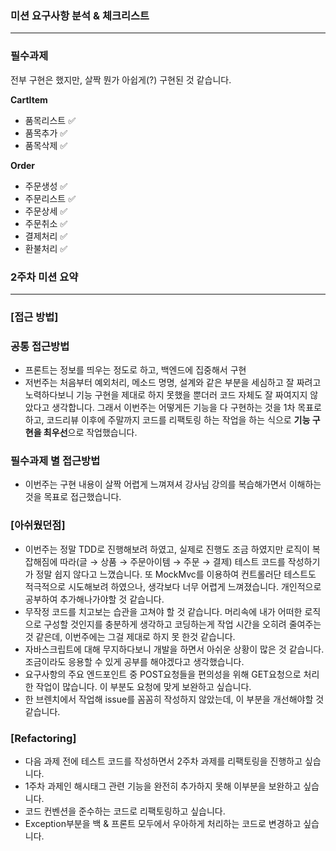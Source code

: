 ### ****미션 요구사항 분석 & 체크리스트****

---

### 필수과제

전부 구현은 했지만, 살짝 뭔가 아쉽게(?) 구현된 것 같습니다.

**CartItem**

- 품목리스트 ✅
- 품목추가 ✅
- 품목삭제 ✅

**Order**

- 주문생성 ✅
- 주문리스트 ✅
- 주문상세 ✅
- 주문취소 ✅
- 결제처리 ✅
- 환불처리 ✅

### 2주차 미션 요약

---

### [접근 방법]

### 공통 접근방법

- 프론트는 정보를 띄우는 정도로 하고, 백엔드에 집중해서 구현
- 저번주는 처음부터 예외처리, 메소드 명명, 설계와 같은 부분을 세심하고 잘 짜려고 노력하다보니 기능 구현을 제대로 하지 못했을 뿐더러 코드 자체도 잘 짜여지지 않았다고 생각합니다. 
그래서 이번주는 어떻게든 기능을 다 구현하는 것을 1차 목표로 하고, 코드리뷰 이후에 주말까지 코드를 리팩토링 하는 작업을 하는 식으로 **기능 구현을 최우선**으로 작업했습니다.

### 필수과제 별 접근방법

- 이번주는 구현 내용이 살짝 어렵게 느껴져셔 강사님 강의를 복습해가면서 이해하는 것을 목표로 접근했습니다.

### [아쉬웠던점]

- 이번주는 정말 TDD로 진행해보려 하였고, 실제로 진행도 조금 하였지만 로직이 복잡해짐에 따라(글 → 상품 → 주문아이템 → 주문 → 결제) 테스트 코드를 작성하기가 정말 쉽지 않다고 느꼈습니다. 또 MockMvc를 이용하여 컨트롤러단 테스트도 적극적으로 시도해보려 하였으나, 생각보다 너무 어렵게 느껴졌습니다. 개인적으로 공부하여 추가해나가야할 것 같습니다.
- 무작정 코드를 치고보는 습관을 고쳐야 할 것 같습니다. 머리속에 내가 어떠한 로직으로 구성할 것인지를 충분하게 생각하고 코딩하는게 작업 시간을 오히려 줄여주는 것 같은데, 이번주에는 그걸 제대로 하지 못 한것 같습니다.
- 자바스크립트에 대해 무지하다보니 개발을 하면서 아쉬운 상황이 많은 것 같습니다. 조금이라도 응용할 수 있게 공부를 해야겠다고 생각했습니다.
- 요구사항의 주요 엔드포인트 중 POST요청들을 편의성을 위해 GET요청으로 처리한 작업이 많습니다. 이 부분도 요청에 맞게 보완하고 싶습니다.
- 한 브렌치에서 작업해 issue를 꼼꼼히 작성하지 않았는데, 이 부분을 개선해야할 것 같습니다.

### [Refactoring]

- 다음 과제 전에 테스트 코드를 작성하면서 2주차 과제를 리팩토링을 진행하고 싶습니다.
- 1주차 과제인 해시태그 관련 기능을 완전히 추가하지 못해 이부분을 보완하고 싶습니다.
- 코드 컨벤션을 준수하는 코드로 리팩토링하고 싶습니다.
- Exception부분을 백 & 프론트 모두에서 우아하게 처리하는 코드로 변경하고 싶습니다.
